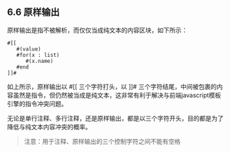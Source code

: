 ## 6.6 原样输出

原样输出是指不被解析，而仅仅当成纯文本的内容区块，如下所示：

```
#[[
   #(value)
   #for(x : list)
      #(x.name)
   #end
]]#
```

如上所示，原样输出以 #[[ 三个字符打头，以 ]]# 三个字符结尾，中间被包裹的内容虽然是指令，但仍然被当成是纯文本，这非常有利于解决与前端javascript模板引擎的指令冲突问题。

无论是单行注释、多行注释，还是原样输出，都是以三个字符开头，目的都是为了降低与纯文本内容冲突的概率。

> 注意：用于注释、原样输出的三个控制字符之间不能有空格
